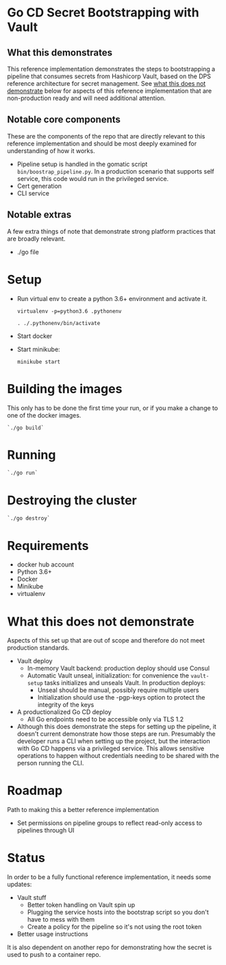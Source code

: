 # Go CD Secret Bootstrapping with Vault

## What this demonstrates

This reference implementation demonstrates the steps to bootstrapping a pipeline that consumes secrets from
Hashicorp Vault, based on the DPS reference architecture for secret management. See [what this does not demonstrate](#what-this-does-not-demonstrate) below for aspects of this reference implementation that are non-production ready and will
need additional attention.

## Notable core components

These are the components of the repo that are directly relevant to this reference implementation and should be most 
deeply examined for understanding of how it works.

* Pipeline setup is handled in the gomatic script `bin/boostrap_pipeline.py`. In a production scenario that supports 
    self service, this code would run in the privileged service.
* Cert generation
* CLI service

## Notable extras

A few extra things of note that demonstrate strong platform practices that are broadly relevant.

* ./go file

# Setup
* Run virtual env to create a python 3.6+ environment and activate it.
    
    `virtualenv -p=python3.6 .pythonenv`

    `. ./.pythonenv/bin/activate`

* Start docker
* Start minikube:

    `minikube start`

# Building the images

This only has to be done the first time your run, or if you make a change to one of the docker images.
    
    `./go build`

# Running

    `./go run`

# Destroying the cluster

    `./go destroy`

# Requirements
* docker hub account
* Python 3.6+
* Docker
* Minikube
* virtualenv

# What this does not demonstrate

Aspects of this set up that are out of scope and therefore do not meet production standards. 

* Vault deploy
    * In-memory Vault backend: production deploy should use Consul
    * Automatic Vault unseal, initialization: for convenience the `vault-setup` tasks initializes and unseals Vault. In production
        deploys:
        * Unseal should be manual, possibly require multiple users
        * Initialization should use the -pgp-keys option to protect the integrity of the keys
* A productionalized Go CD deploy
    * All Go endpoints need to be accessible only via TLS 1.2
* Although this does demonstrate the steps for setting up the pipeline, it doesn't current demonstrate how those steps
    are run. Presumably the developer runs a CLI when setting up the project, but the interaction with Go CD happens via
    a privileged service. This allows sensitive operations to happen without credentials needing to be shared with the 
    person running the CLI.

# Roadmap

Path to making this a better reference implementation

* Set permissions on pipeline groups to reflect read-only access to pipelines through UI

# Status
In order to be a fully functional reference implementation, it needs some updates:

* Vault stuff
    * Better token handling on Vault spin up
    * Plugging the service hosts into the bootstrap script so you don't have to mess with them
    * Create a policy for the pipeline so it's not using the root token
* Better usage instructions

It is also dependent on another repo for demonstrating how the secret is used to push to a container repo.
